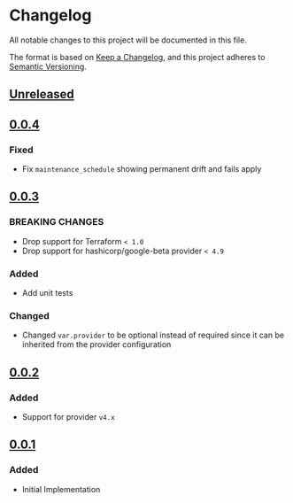 # Changelog

All notable changes to this project will be documented in this file.

The format is based on [Keep a Changelog](https://keepachangelog.com/en/1.0.0/),
and this project adheres to [Semantic Versioning](https://semver.org/spec/v2.0.0.html).

## [Unreleased]

## [0.0.4]

### Fixed

- Fix `maintenance_schedule` showing permanent drift and fails apply

## [0.0.3]

### BREAKING CHANGES

- Drop support for Terraform `< 1.0`
- Drop support for hashicorp/google-beta provider `< 4.9`

### Added

- Add unit tests

### Changed

- Changed `var.provider` to be optional instead of required since it can be inherited from the provider configuration

## [0.0.2]

### Added

- Support for provider `v4.x`

## [0.0.1]

### Added

- Initial Implementation

[unreleased]: https://github.com/mineiros-io/terraform-google-memorystore-redis/compare/v0.0.4...HEAD
[0.0.4]: https://github.com/mineiros-io/terraform-google-memorystore-redis/compare/v0.0.3...v0.0.4
[0.0.3]: https://github.com/mineiros-io/terraform-google-memorystore-redis/compare/v0.0.2...v0.0.3
[0.0.2]: https://github.com/mineiros-io/terraform-google-memorystore-redis/compare/v0.0.1...v0.0.2
[0.0.1]: https://github.com/mineiros-io/terraform-google-memorystore-redis/releases/tag/v0.0.1
